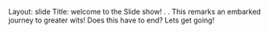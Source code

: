 Layout: slide
Title: welcome to the Slide show!
.
.
This remarks an embarked journey to greater wits!
Does this have to end? Lets get going!
